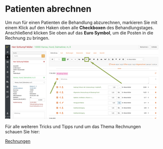 # Patienten abrechnen

Um nun für einen Patienten die Behandlung abzurechnen, markieren Sie mit einem Klick auf den Haken oben alle **Checkboxen** des Behandlungstages. 
Anschließend klicken Sie oben auf das **Euro Symbol**, um die Posten in die Rechnung zu bringen.  

![](../../static/img/Rechnungen/rechnung_erstellen1.png) 

Für alle weiteren Tricks und Tipps rund um das Thema Rechnungen schauen Sie hier:

[Rechnungen](/docs/020%20Fakturierung/010%20Rechnungen#rechnungen-erstellen)

